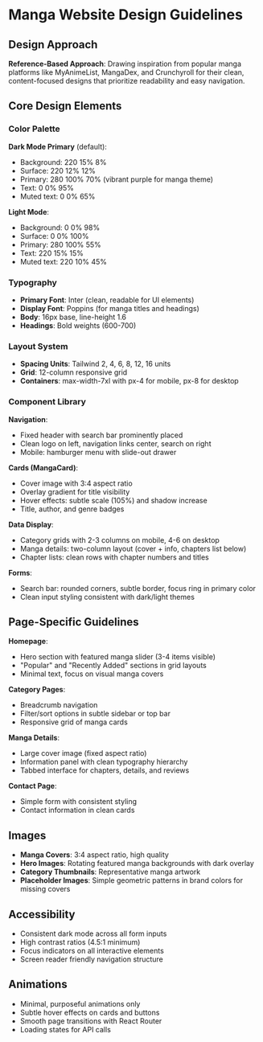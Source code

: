 # Manga Website Design Guidelines

## Design Approach
**Reference-Based Approach**: Drawing inspiration from popular manga platforms like MyAnimeList, MangaDex, and Crunchyroll for their clean, content-focused designs that prioritize readability and easy navigation.

## Core Design Elements

### Color Palette
**Dark Mode Primary** (default):
- Background: 220 15% 8%
- Surface: 220 12% 12% 
- Primary: 280 100% 70% (vibrant purple for manga theme)
- Text: 0 0% 95%
- Muted text: 0 0% 65%

**Light Mode**:
- Background: 0 0% 98%
- Surface: 0 0% 100%
- Primary: 280 100% 55%
- Text: 220 15% 15%
- Muted text: 220 10% 45%

### Typography
- **Primary Font**: Inter (clean, readable for UI elements)
- **Display Font**: Poppins (for manga titles and headings)
- **Body**: 16px base, line-height 1.6
- **Headings**: Bold weights (600-700)

### Layout System
- **Spacing Units**: Tailwind 2, 4, 6, 8, 12, 16 units
- **Grid**: 12-column responsive grid
- **Containers**: max-width-7xl with px-4 for mobile, px-8 for desktop

### Component Library

**Navigation**:
- Fixed header with search bar prominently placed
- Clean logo on left, navigation links center, search on right
- Mobile: hamburger menu with slide-out drawer

**Cards (MangaCard)**:
- Cover image with 3:4 aspect ratio
- Overlay gradient for title visibility
- Hover effects: subtle scale (105%) and shadow increase
- Title, author, and genre badges

**Data Display**:
- Category grids with 2-3 columns on mobile, 4-6 on desktop
- Manga details: two-column layout (cover + info, chapters list below)
- Chapter lists: clean rows with chapter numbers and titles

**Forms**:
- Search bar: rounded corners, subtle border, focus ring in primary color
- Clean input styling consistent with dark/light themes

## Page-Specific Guidelines

**Homepage**:
- Hero section with featured manga slider (3-4 items visible)
- "Popular" and "Recently Added" sections in grid layouts
- Minimal text, focus on visual manga covers

**Category Pages**:
- Breadcrumb navigation
- Filter/sort options in subtle sidebar or top bar
- Responsive grid of manga cards

**Manga Details**:
- Large cover image (fixed aspect ratio)
- Information panel with clean typography hierarchy
- Tabbed interface for chapters, details, and reviews

**Contact Page**:
- Simple form with consistent styling
- Contact information in clean cards

## Images
- **Manga Covers**: 3:4 aspect ratio, high quality
- **Hero Images**: Rotating featured manga backgrounds with dark overlay
- **Category Thumbnails**: Representative manga artwork
- **Placeholder Images**: Simple geometric patterns in brand colors for missing covers

## Accessibility
- Consistent dark mode across all form inputs
- High contrast ratios (4.5:1 minimum)
- Focus indicators on all interactive elements
- Screen reader friendly navigation structure

## Animations
- Minimal, purposeful animations only
- Subtle hover effects on cards and buttons
- Smooth page transitions with React Router
- Loading states for API calls